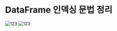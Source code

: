 DataFrame 인덱싱 문법 정리
=============

![123](https://user-images.githubusercontent.com/64893709/92085333-a348ef00-ee03-11ea-8661-082d183c079e.png)
![123](https://user-images.githubusercontent.com/64893709/92085449-cd9aac80-ee03-11ea-9b45-5cc41c0b9b33.png)
